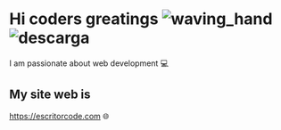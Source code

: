 # Hi coders greatings ![waving_hand](https://user-images.githubusercontent.com/99097161/198105131-dd6cc753-26b3-4725-838d-8ef0609d536b.gif)![descarga](https://user-images.githubusercontent.com/99097161/198105371-0e999d66-15cd-435b-aa70-12ea19b18600.png)



I am passionate about web development :computer:


## My site web is

https://escritorcode.com :globe_with_meridians:
